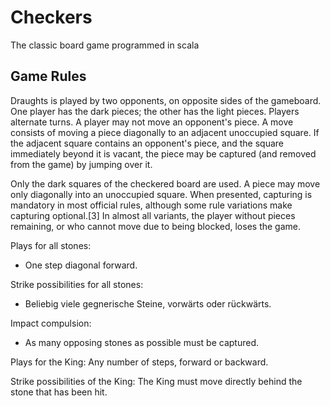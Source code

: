 # Checkers
The classic board game programmed in scala
## Game Rules
Draughts is played by two opponents, on opposite sides of the gameboard. One player has the dark pieces; the other has the light pieces. Players alternate turns. A player may not move an opponent's piece. A move consists of moving a piece diagonally to an adjacent unoccupied square. If the adjacent square contains an opponent's piece, and the square immediately beyond it is vacant, the piece may be captured (and removed from the game) by jumping over it.

Only the dark squares of the checkered board are used. A piece may move only diagonally into an unoccupied square. When presented, capturing is mandatory in most official rules, although some rule variations make capturing optional.[3] In almost all variants, the player without pieces remaining, or who cannot move due to being blocked, loses the game.

Plays for all stones: 
- One step diagonal forward.

Strike possibilities for all stones:
- Beliebig viele gegnerische Steine, vorwärts oder rückwärts.

Impact compulsion:
- As many opposing stones as possible must be captured.

Plays for the King:
Any number of steps, forward or backward.

Strike possibilities of the King:
The King must move directly behind the stone that has been hit.
